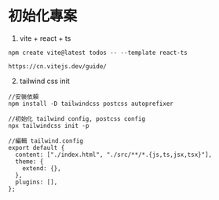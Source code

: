 # 初始化專案

1. vite + react + ts

```
npm create vite@latest todos -- --template react-ts
```

```
https://cn.vitejs.dev/guide/
```

2. tailwind css init

```
//安裝依賴
npm install -D tailwindcss postcss autoprefixer
```

```
//初始化 tailwind config, postcss config
npx tailwindcss init -p
```

```
//編輯 tailwind.config
export default {
  content: ["./index.html", "./src/**/*.{js,ts,jsx,tsx}"],
  theme: {
    extend: {},
  },
  plugins: [],
};
```
